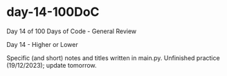 # day-14-100DoC
Day 14 of 100 Days of Code - General Review

Day 14 - Higher or Lower

Specific (and short) notes and titles written in main.py. 
  Unfinished practice (19/12/2023); update tomorrow.

